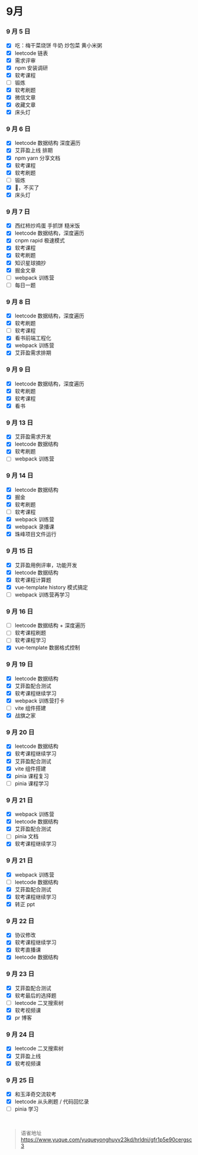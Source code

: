 # 9月
### 9 月 5 日

- [x] 吃：梅干菜烧饼 牛奶 炒包菜 黄小米粥
- [x] leetcode 链表
- [x] 需求评审
- [x] npm 安装调研
- [x] 软考课程
- [ ] 锻炼
- [x] 软考刷题
- [x] 微信文章
- [x] 收藏文章
- [x] 床头灯

### 9 月 6 日

- [x] leetcode 数据结构 深度遍历
- [x] 艾菲盈上线 排期
- [x] npm yarn 分享文档
- [x] 软考课程
- [x] 软考刷题
- [ ] 锻炼
- [x] 👟，不买了
- [x] 床头灯

### 9 月 7 日

- [x] 西红柿炒鸡蛋 手抓饼 糙米饭
- [x] leetcode 数据结构，深度遍历
- [x] cnpm rapid 极速模式
- [x] 软考课程
- [x] 软考刷题
- [x] 知识星球摘抄
- [x] 掘金文章
- [ ] webpack 训练营
- [ ] 每日一题

### 9 月 8 日

- [x] leetcode 数据结构，深度遍历
- [x] 软考刷题
- [ ] 软考课程
- [x] 看书前端工程化
- [x] webpack 训练营
- [x] 艾菲盈需求排期

### 9 月 9 日

- [x] leetcode 数据结构，深度遍历
- [x] 软考刷题
- [x] 软考课程
- [x] 看书

### 9 月 13 日

- [x] 艾菲盈需求开发
- [x] leetcode 数据结构
- [x] 软考刷题
- [ ] webpack 训练营

### 9 月 14 日

- [x] leetcode 数据结构
- [x] 掘金
- [x] 软考刷题
- [ ] 软考课程
- [x] webpack 训练营
- [x] webpack 录播课
- [x] 珠峰项目文件运行

### 9 月 15 日

- [x] 艾菲盈用例评审，功能开发
- [x] leetcode 数据结构
- [x] 软考课程计算题
- [x] vue-template history 模式搞定
- [ ] webpack 训练营再学习

### 9 月 16 日

- [ ] leetcode 数据结构 + 深度遍历
- [ ] 软考课程刷题
- [ ] 软考课程学习
- [x] vue-template 数据格式控制

### 9 月 19 日

- [x] leetcode 数据结构
- [x] 艾菲盈配合测试
- [x] 软考课程继续学习
- [x] webpack 训练营打卡
- [ ] vite 组件搭建
- [x] 战旗之家

### 9 月 20 日

- [x] leetcode 数据结构
- [x] 软考课程继续学习
- [x] 艾菲盈配合测试
- [x] vite 组件搭建
- [x] pinia 课程复习
- [ ] pinia 课程学习

### 9 月 21 日

- [x] webpack 训练营
- [x] leetcode 数据结构
- [x] 艾菲盈配合测试
- [ ] pinia 文档
- [x] 软考课程继续学习

### 9 月 21 日

- [x] webpack 训练营
- [ ] leetcode 数据结构
- [x] 艾菲盈配合测试
- [x] 软考课程继续学习
- [x] 转正 ppt

### 9 月 22 日

- [x] 协议修改
- [x] 软考课程继续学习
- [x] 软考直播课
- [x] leetcode 数据结构

### 9 月 23 日

- [x] 艾菲盈配合测试
- [x] 软考最后的选择题
- [ ] leetcode 二叉搜索树
- [x] 软考视频课
- [x] pr 博客

### 9 月 24 日

- [x] leetcode 二叉搜索树
- [x] 艾菲盈上线
- [x] 软考视频课

### 9 月 25 日

- [x] 和玉泽奇交流软考
- [x] leetcode 从头刷题 / 代码回忆录
- [ ] pinia 学习

<br>
  
> 语雀地址 https://www.yuque.com/yuqueyonghuyv23kd/hrldni/gfr1p5e90cergsc3